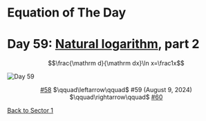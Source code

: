 # Equation of The Day

# Day 59: [Natural logarithm](https://en.wikipedia.org/wiki/Natural_logarithm), part 2

$$\frac{\mathrm d}{\mathrm dx}\ln x=\frac1x$$

<picture><img alt="Day 59" src="0059.png"></picture>

<center><a href="0058.html">#58</a> $\qquad\leftarrow\qquad$ #59 (August 9, 2024) $\qquad\rightarrow\qquad$ <a href="0060.html">#60</a></center>

[Back to Sector 1](../0-63.md)

<script src="https://utteranc.es/client.js" repo="12AbBa/eotd" issue-term="pathname" theme="github-light" crossorigin="anonymous" async> </script>